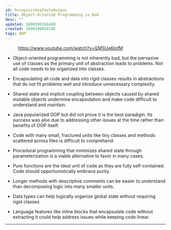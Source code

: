 ```yaml
---
id: hvcwysicrmsq7evtybwjpuv
title: Object-Oriented Programming is Bad
desc: ""
updated: 1699596166480
created: 1698396054146
tags: OOP
---
```


> https://www.youtube.com/watch?v=QM1iUe6IofM

- Object-oriented programming is not inherently bad, but the pervasive use of classes as the primary unit of abstraction leads to problems. Not all code needs to be organized into classes.

- Encapsulating all code and data into rigid classes results in abstractions that do not fit problems well and introduce unnecessary complexity.

- Shared state and implicit coupling between objects caused by shared mutable objects undermine encapsulation and make code difficult to understand and maintain.

- Java popularized OOP but did not prove it is the best paradigm. Its success was also due to addressing other issues at the time rather than benefits of OOP itself.

- Code with many small, fractured units like tiny classes and methods scattered across files is difficult to comprehend.

- Procedural programming that minimizes shared state through parameterization is a viable alternative to favor in many cases.

- Pure functions are the ideal unit of code as they are fully self-contained. Code should opportunistically embrace purity.

- Longer methods with descriptive comments can be easier to understand than decomposing logic into many smaller units.

- Data types can help logically organize global state without requiring rigid classes.

- Language features like inline blocks that encapsulate code without extracting it could help address issues while keeping code linear.

---
